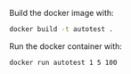 Build the docker image with:

```sh
docker build -t autotest .
```

Run the docker container with:

```sh
docker run autotest 1 5 100
```
